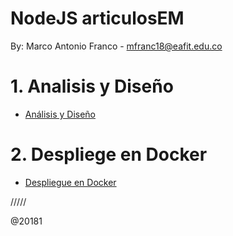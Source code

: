 # NodeJS articulosEM

By: Marco Antonio Franco - mfranc18@eafit.edu.co

# 1. Analisis y Diseño

* [Análisis y Diseño](annalysis-design.md)

# 2. Despliege en Docker

* [Despliegue en Docker](deploy-on-docker.md)

/////

@20181            
